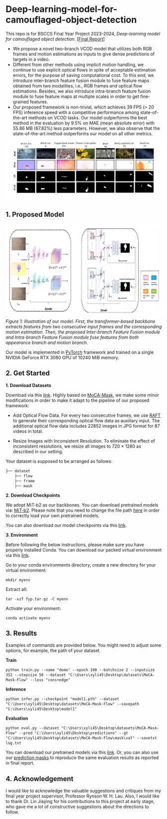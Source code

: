# Deep-learning-model-for-camouflaged-object-detection

This repo is for BSCCS Final Year Project 2023-2024, *Deep-learning model for camouflaged object detection*. [[Final Report](https://drive.google.com/file/d/1hTAkfLB3w7eAXHaP47lbP5EZrpRNHKWT/view?usp=sharing)]

* We propose a novel two-branch VCOD model that utilizes both RGB frames and motion estimations as inputs to give dense predictions of targets in a video.
* Different from other methods using implicit motion handling, we continue to use explicit optical flows in spite of acceptable estimation errors, for the purpose of saving computational cost. To this end, we introduce inter-branch feature fusion module to fuse feature maps obtained from two modalities, i.e., RGB frames and optical flow estimations. Besides, we also introduce intra-branch feature fusion module to fuse feature maps at multiple scales in order to get fine-grained features. 
* Our proposed framework is non-trivial, which achieves 39 FPS (> 20 FPS) inference speed with a competitive performance among state-of-the-art methods on VCOD tasks. Our model outperforms the best method in the evaluation by 9.5% on MAE (mean absolute error) with 55.86 MB (67.82%) less parameters. However, we also observe that the state-of-the-art method outperforms our model on all other metrics. 

![alt text](./img/qualitative_results.png)

## 1. Proposed Model

<p align="left">
    <img src="./img/proposed_framework.png" width='1400' height='300' /> <br />
    <em>
    Figure 1: Illustration of our model. First, the transformer-based backbone extracts
    features from two consecutive input frames and the corresponding motion estimation.
    Then, the proposed Inter-branch Feature Fusion module and Intra-branch Feature Fusion
    module fuse features from both appearance branch and motion branch.
    </em>
</p>

Our model is implemented in [PyTorch](https://github.com/pytorch/pytorch) framework and trained on a single NVIDIA GeForce RTX 3080 GPU of 10240 MiB memory.

## 2. Get Started

**1. Download Datasets**

Download via this [link](https://drive.google.com/file/d/1Y53kXm412YUT9fpVzvirwHDWLTHq_yjp/view?usp=sharing). Highly based on [MoCA-Mask](https://github.com/XuelianCheng/SLT-Net?tab=readme-ov-file), we make some minor modifications in order to make it adapt to the pipeline of our proposed framework: 

* Add Optical Flow Data. For every two consecutive frames, we use [RAFT](https://github.com/princeton-vl/RAFT) to generate their corresponding optical flow data as auxiliary input. The additional optical flow data includes 22852 images in JPG format for 87 videos in total.

* Resize Images with Inconsistent Resolution. To eliminate the effect of inconsistent resolutions, we resize all images to 720 × 1280 as described in our setting.

Your dataset is supposed to be arranged as follows: 

```shell
├── dataset
    ├── flow
    ├── frame
    ├── mask
```

**2. Download Checkpoints**

We adopt MiT-b2 as our backbones. You can download pretrained models via: [MiT-b2](https://drive.google.com/file/d/1ZWpvO8p7DyaVi3lpLLYBfl9fS1ADF63b/view?usp=sharing). Please note that you need to change the file path [here](https://github.com/AharenDaisuki/Deep-learning-model-for-camouflaged-object-detection/blob/main/model/mit.py) in order to correctly load your own pretrained models.  

You can also download our model checkpoints via this [link](https://drive.google.com/file/d/1Yi5Mv2oLHQoz9xcrsk2LYw2Aw20eIvRp/view?usp=sharing). 

**3. Environment**


Before following the below instructions, please make sure you have properly installed Conda. You can download our packed virtual environment via this [link](https://drive.google.com/file/d/1Xkq4UDedSRCQESnMIazfkiB8XysnXC-X/view?usp=sharing). 

Go to your conda environments directory, create a new directory for your virtual environment: 

```
mkdir myenv
```

Extract all: 
```
tar -xzf fyp.tar.gz -C myenv
```

Activate your environment: 
```
conda activate myenv
```

## 3. Results

Examples of commands are provided below. You might need to adjust some options, for example, the path of your dataset. 

**Train**
```
python train.py --name "demo" --epoch 100 --batchsize 2 --inputsize 352 --stepsize 50 --dataset "C:\Users\xyli45\Desktop\datasets\MoCA-Mask-Flow" --loss "cons+edge"
```

**Inference**
```
python infer.py --checkpoint "model1.pth" --dataset "C:\Users\xyli45\Desktop\datasets\MoCA-Mask-Flow" --savepath "C:\Users\xyli45\Desktop\model1"
```

**Evaluation**
```
python eval.py --dataset "C:\Users\xyli45\Desktop\datasets\MoCA-Mask-Flow" --pred "C:\Users\xyli45\Desktop\predictions" --gt "C:\Users\xyli45\Desktop\datasets\MoCA-Mask-Flow\mask\val" --savetxt log.txt
```

You can download our pretrained models via this [link](https://drive.google.com/file/d/1Yi5Mv2oLHQoz9xcrsk2LYw2Aw20eIvRp/view?usp=sharing). Or, you can also use our [prediction masks](https://drive.google.com/file/d/1XV_zewiO4kawmvmiFq6q7wfP6knV_gfi/view?usp=sharing) to reproduce the same evaluation results as reported in final report. 

## 4. Acknowledgement

I would like to acknowledge the valuable suggestions and critiques from my final year project supervisor, Professor Rynson W. H. Lau. Also, I would like to thank Dr. Lin Jiaying for his contributions to this project at early stage, who gave me a lot of constructive suggestions about the directions to follow. 